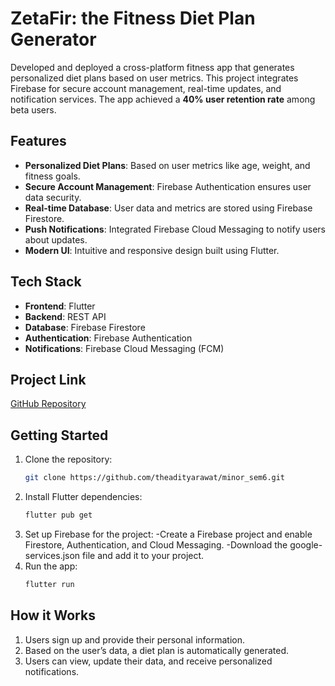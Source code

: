 # ZetaFir: the Fitness Diet Plan Generator

Developed and deployed a cross-platform fitness app that generates personalized diet plans based on user metrics. This project integrates Firebase for secure account management, real-time updates, and notification services. The app achieved a **40% user retention rate** among beta users.

## Features
- **Personalized Diet Plans**: Based on user metrics like age, weight, and fitness goals.
- **Secure Account Management**: Firebase Authentication ensures user data security.
- **Real-time Database**: User data and metrics are stored using Firebase Firestore.
- **Push Notifications**: Integrated Firebase Cloud Messaging to notify users about updates.
- **Modern UI**: Intuitive and responsive design built using Flutter.

## Tech Stack
- **Frontend**: Flutter
- **Backend**: REST API
- **Database**: Firebase Firestore
- **Authentication**: Firebase Authentication
- **Notifications**: Firebase Cloud Messaging (FCM)

## Project Link
[GitHub Repository](https://github.com/theadityarawat/minor_sem6)

## Getting Started
1. Clone the repository:
   ```bash
   git clone https://github.com/theadityarawat/minor_sem6.git
2. Install Flutter dependencies:
    ```bash
    flutter pub get
    ```
3. Set up Firebase for the project:
-Create a Firebase project and enable Firestore, Authentication, and Cloud Messaging.
-Download the google-services.json file and add it to your project.
4. Run the app:
    ```bash
    flutter run
    ```
## How it Works
1. Users sign up and provide their personal information.
2. Based on the user’s data, a diet plan is automatically generated.
3. Users can view, update their data, and receive personalized notifications.
